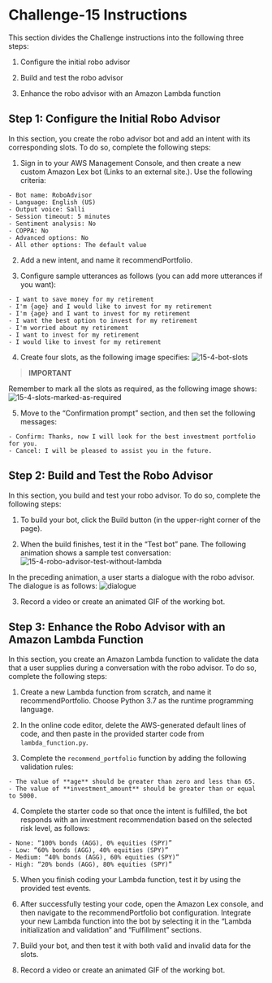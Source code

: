 # **Challenge-15 Instructions**
This section divides the Challenge instructions into the following three steps:

  1. Configure the initial robo advisor

  2. Build and test the robo advisor

  3. Enhance the robo advisor with an Amazon Lambda function

## **Step 1: Configure the Initial Robo Advisor**
In this section, you create the robo advisor bot and add an intent with its corresponding slots. To do so, complete the following steps:

  1. Sign in to your AWS Management Console, and then create a new custom Amazon Lex bot (Links to an external site.). Use the following criteria:

    - Bot name: RoboAdvisor
    - Language: English (US)
    - Output voice: Salli
    - Session timeout: 5 minutes
    - Sentiment analysis: No
    - COPPA: No
    - Advanced options: No
    - All other options: The default value

  2. Add a new intent, and name it recommendPortfolio.

  3. Configure sample utterances as follows (you can add more utterances if you want):

    - I want to save money for my retirement
    - I'm {age} and I would like to invest for my retirement
    - I'm {age} and I want to invest for my retirement
    - I want the best option to invest for my retirement
    - I'm worried about my retirement
    - I want to invest for my retirement
    - I would like to invest for my retirement

  4. Create four slots, as the following image specifies:
![15-4-bot-slots](https://user-images.githubusercontent.com/103230949/181870158-40e22942-5214-425f-8848-551023cf65ee.png)

> **IMPORTANT**

Remember to mark all the slots as required, as the following image shows:
![15-4-slots-marked-as-required](https://user-images.githubusercontent.com/103230949/181870171-b712ae43-32da-4f8e-861f-80003a7a903b.png)

  5. Move to the “Confirmation prompt” section, and then set the following messages:

    - Confirm: Thanks, now I will look for the best investment portfolio for you.
    - Cancel: I will be pleased to assist you in the future.

## **Step 2: Build and Test the Robo Advisor**
In this section, you build and test your robo advisor. To do so, complete the following steps:

  1. To build your bot, click the Build button (in the upper-right corner of the page).

  2. When the build finishes, test it in the “Test bot” pane. The following animation shows a sample test conversation:
![15-4-robo-advisor-test-without-lambda](https://user-images.githubusercontent.com/103230949/181870184-807b2be9-73f0-4768-89e7-68ef846473dc.gif)


In the preceding animation, a user starts a dialogue with the robo advisor. The dialogue is as follows:
![dialogue](https://user-images.githubusercontent.com/103230949/181870198-13561adc-11b6-4c29-8e00-88873f636f0d.png)

  3. Record a video or create an animated GIF of the working bot.

## **Step 3: Enhance the Robo Advisor with an Amazon Lambda Function**
In this section, you create an Amazon Lambda function to validate the data that a user supplies during a conversation with the robo advisor. To do so, complete the following steps:

  1. Create a new Lambda function from scratch, and name it recommendPortfolio. Choose Python 3.7 as the runtime programming language.

  2. In the online code editor, delete the AWS-generated default lines of code, and then paste in the provided starter code from ```lambda_function.py```.

  3. Complete the ```recommend_portfolio``` function by adding the following validation rules:

    - The value of **age** should be greater than zero and less than 65.
    - The value of **investment_amount** should be greater than or equal to 5000.

  4. Complete the starter code so that once the intent is fulfilled, the bot responds with an investment recommendation based on the selected risk level, as follows:

    - None: “100% bonds (AGG), 0% equities (SPY)”
    - Low: “60% bonds (AGG), 40% equities (SPY)”
    - Medium: “40% bonds (AGG), 60% equities (SPY)”
    - High: “20% bonds (AGG), 80% equities (SPY)”

  5. When you finish coding your Lambda function, test it by using the provided test events.

  6. After successfully testing your code, open the Amazon Lex console, and then navigate to the recommendPortfolio bot configuration. Integrate your new Lambda function into the bot by selecting it in the “Lambda initialization and validation” and “Fulfillment” sections.

  7. Build your bot, and then test it with both valid and invalid data for the slots.

  8. Record a video or create an animated GIF of the working bot.

